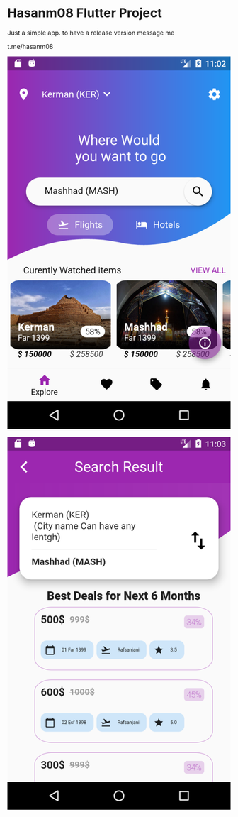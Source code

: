 # Hasanm08 Flutter Project

Just a simple app. to have a release version message me
<p></p>
t.me/hasanm08
<p></p>
<p></p>


<p align="center">
  <img  src="Screenshot2.png">
</p>
<p align="center">
  <img  src="Screenshot3.png">
</p>

